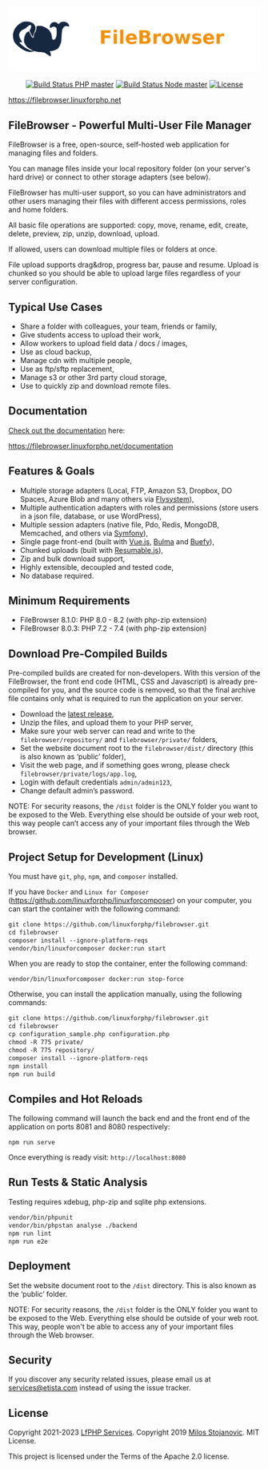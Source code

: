 <p align="center">
    <img src="https://raw.githubusercontent.com/linuxforphp/filebrowser/master/dist/img/logo.png">
</p>

<p align="center">
    <a href="https://github.com/linuxforphp/filebrowser/actions"><img src="https://github.com/linuxforphp/filebrowser/workflows/PHP/badge.svg?branch=master" alt="Build Status PHP master"></a>
    <a href="https://github.com/linuxforphp/filebrowser/actions"><img src="https://github.com/linuxforphp/filebrowser/workflows/Node/badge.svg?branch=master" alt="Build Status Node master"></a>
    <a href="https://opensource.org/licenses/Apache-2.0"><img src="https://img.shields.io/badge/Apache-2.0-green.svg" alt="License"></a>
</p>

https://filebrowser.linuxforphp.net

## FileBrowser - Powerful Multi-User File Manager

FileBrowser is a free, open-source, self-hosted web application for managing files and folders.

You can manage files inside your local repository folder (on your server's hard drive) or connect to other storage adapters (see below).

FileBrowser has multi-user support, so you can have administrators and other users managing their files with different access permissions, roles and home folders.

All basic file operations are supported: copy, move, rename, edit, create, delete, preview, zip, unzip, download, upload.

If allowed, users can download multiple files or folders at once.

File upload supports drag&drop, progress bar, pause and resume. Upload is chunked so you should be able to upload large files regardless of your server configuration.

## Typical Use Cases
- Share a folder with colleagues, your team, friends or family,
- Give students access to upload their work,
- Allow workers to upload field data / docs / images,
- Use as cloud backup,
- Manage cdn with multiple people,
- Use as ftp/sftp replacement,
- Manage s3 or other 3rd party cloud storage,
- Use to quickly zip and download remote files.

## Documentation
[Check out the documentation](https://filebrowser.linuxforphp.net/documentation) here:

https://filebrowser.linuxforphp.net/documentation

## Features & Goals
- Multiple storage adapters (Local, FTP, Amazon S3, Dropbox, DO Spaces, Azure Blob and many others via [Flysystem](https://github.com/thephpleague/flysystem)),
- Multiple authentication adapters with roles and permissions (store users in a json file, database, or use WordPress),
- Multiple session adapters (native file, Pdo, Redis, MongoDB, Memcached, and others via [Symfony](https://github.com/symfony/symfony/tree/4.4/src/Symfony/Component/HttpFoundation/Session/Storage/Handler)),
- Single page front-end (built with [Vue.js](https://github.com/vuejs/vue), [Bulma](https://github.com/jgthms/bulma) and [Buefy](https://github.com/buefy/buefy)),
- Chunked uploads (built with [Resumable.js](https://github.com/23/resumable.js)),
- Zip and bulk download support,
- Highly extensible, decoupled and tested code,
- No database required.

## Minimum Requirements
- FileBrowser 8.1.0: PHP 8.0 - 8.2 (with php-zip extension)
- FileBrowser 8.0.3: PHP 7.2 - 7.4 (with php-zip extension)

## Download Pre-Compiled Builds
Pre-compiled builds are created for non-developers.
With this version of the FileBrowser,
the front end code (HTML, CSS and Javascript) is already pre-compiled for you, and the source
code is removed, so that the final archive file contains only what is required
to run the application on your server.

-  Download the [latest release](https://filebrowser.linuxforphp.net/download),
-  Unzip the files, and upload them to your PHP server,
-  Make sure your web server can read and write to the `filebrowser/repository/` and `filebrowser/private/` folders,
-  Set the website document root to the `filebrowser/dist/` directory (this is also known as ‘public’ folder),
-  Visit the web page, and if something goes wrong, please check `filebrowser/private/logs/app.log`,
-  Login with default credentials `admin/admin123`,
-  Change default admin’s password.

NOTE: For security reasons, the ``/dist`` folder is the ONLY folder you want to be
exposed to the Web. Everything else should be outside of your web
root, this way people can’t access any of your important files through
the Web browser.

## Project Setup for Development (Linux)

You must have `git`, `php`, `npm`, and `composer` installed.

If you have `Docker` and `Linux for Composer` (https://github.com/linuxforphp/linuxforcomposer) on your computer, you can start the container with the following command:

```
git clone https://github.com/linuxforphp/filebrowser.git
cd filebrowser
composer install --ignore-platform-reqs
vendor/bin/linuxforcomposer docker:run start
```

When you are ready to stop the container, enter the following command:

```
vendor/bin/linuxforcomposer docker:run stop-force
```

Otherwise, you can install the application manually, using the following commands:

```
git clone https://github.com/linuxforphp/filebrowser.git
cd filebrowser
cp configuration_sample.php configuration.php
chmod -R 775 private/
chmod -R 775 repository/
composer install --ignore-platform-reqs
npm install
npm run build
```

## Compiles and Hot Reloads

The following command will launch the back end and the front end of the application on ports 8081 and 8080 respectively:

```
npm run serve
```
Once everything is ready visit: `http://localhost:8080`

## Run Tests & Static Analysis

Testing requires xdebug, php-zip and sqlite php extensions.

```
vendor/bin/phpunit
vendor/bin/phpstan analyse ./backend
npm run lint
npm run e2e
```

## Deployment

Set the website document root to the ``/dist`` directory. This is also known as the ‘public’ folder.

NOTE: For security reasons, the ``/dist`` folder is the ONLY folder you want to be
exposed to the Web. Everything else should be outside of your web
root. This way, people won't be able to access any of your important files through
the Web browser.

## Security

If you discover any security related issues, please email us at services@etista.com instead of using the issue tracker.

## License

Copyright 2021-2023 [LfPHP Services](https://linuxforphp.net/).
Copyright 2019 [Milos Stojanovic](https://github.com/alcalbg). MIT License.

This project is licensed under the Terms of the Apache 2.0 license.
